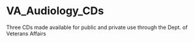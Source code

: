 # VA_Audiology_CDs
Three CDs made available for public and private use through the Dept. of Veterans Affairs
